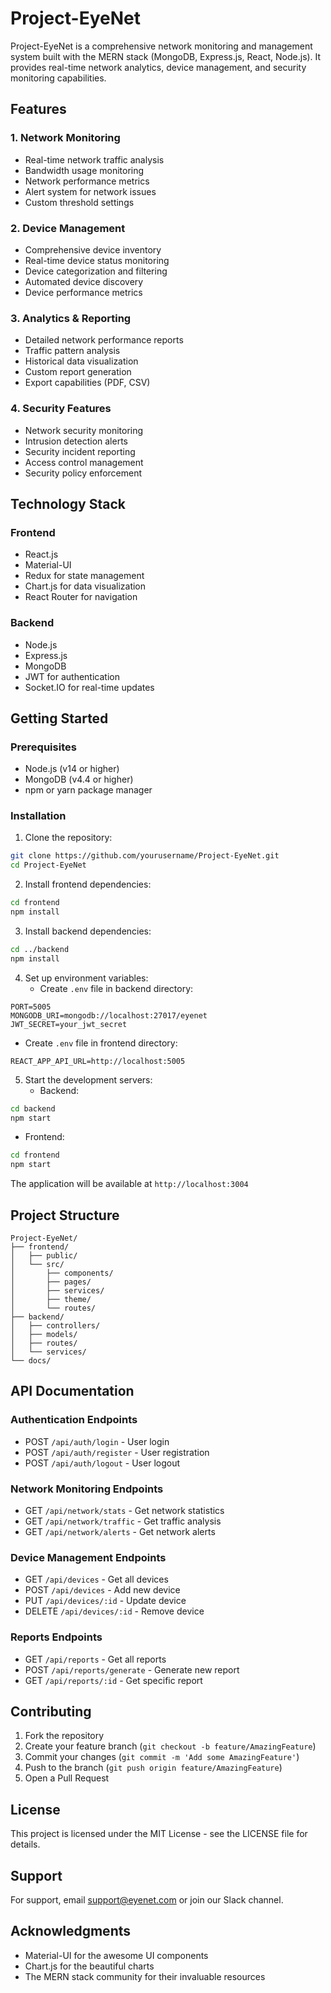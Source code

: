 # Project-EyeNet

Project-EyeNet is a comprehensive network monitoring and management system built with the MERN stack (MongoDB, Express.js, React, Node.js). It provides real-time network analytics, device management, and security monitoring capabilities.

## Features

### 1. Network Monitoring
- Real-time network traffic analysis
- Bandwidth usage monitoring
- Network performance metrics
- Alert system for network issues
- Custom threshold settings

### 2. Device Management
- Comprehensive device inventory
- Real-time device status monitoring
- Device categorization and filtering
- Automated device discovery
- Device performance metrics

### 3. Analytics & Reporting
- Detailed network performance reports
- Traffic pattern analysis
- Historical data visualization
- Custom report generation
- Export capabilities (PDF, CSV)

### 4. Security Features
- Network security monitoring
- Intrusion detection alerts
- Security incident reporting
- Access control management
- Security policy enforcement

## Technology Stack

### Frontend
- React.js
- Material-UI
- Redux for state management
- Chart.js for data visualization
- React Router for navigation

### Backend
- Node.js
- Express.js
- MongoDB
- JWT for authentication
- Socket.IO for real-time updates

## Getting Started

### Prerequisites
- Node.js (v14 or higher)
- MongoDB (v4.4 or higher)
- npm or yarn package manager

### Installation

1. Clone the repository:
```bash
git clone https://github.com/yourusername/Project-EyeNet.git
cd Project-EyeNet
```

2. Install frontend dependencies:
```bash
cd frontend
npm install
```

3. Install backend dependencies:
```bash
cd ../backend
npm install
```

4. Set up environment variables:
   - Create `.env` file in backend directory:
```env
PORT=5005
MONGODB_URI=mongodb://localhost:27017/eyenet
JWT_SECRET=your_jwt_secret
```
   - Create `.env` file in frontend directory:
```env
REACT_APP_API_URL=http://localhost:5005
```

5. Start the development servers:
   - Backend:
```bash
cd backend
npm start
```
   - Frontend:
```bash
cd frontend
npm start
```

The application will be available at `http://localhost:3004`

## Project Structure

```
Project-EyeNet/
├── frontend/
│   ├── public/
│   └── src/
│       ├── components/
│       ├── pages/
│       ├── services/
│       ├── theme/
│       └── routes/
├── backend/
│   ├── controllers/
│   ├── models/
│   ├── routes/
│   └── services/
└── docs/
```

## API Documentation

### Authentication Endpoints
- POST `/api/auth/login` - User login
- POST `/api/auth/register` - User registration
- POST `/api/auth/logout` - User logout

### Network Monitoring Endpoints
- GET `/api/network/stats` - Get network statistics
- GET `/api/network/traffic` - Get traffic analysis
- GET `/api/network/alerts` - Get network alerts

### Device Management Endpoints
- GET `/api/devices` - Get all devices
- POST `/api/devices` - Add new device
- PUT `/api/devices/:id` - Update device
- DELETE `/api/devices/:id` - Remove device

### Reports Endpoints
- GET `/api/reports` - Get all reports
- POST `/api/reports/generate` - Generate new report
- GET `/api/reports/:id` - Get specific report

## Contributing

1. Fork the repository
2. Create your feature branch (`git checkout -b feature/AmazingFeature`)
3. Commit your changes (`git commit -m 'Add some AmazingFeature'`)
4. Push to the branch (`git push origin feature/AmazingFeature`)
5. Open a Pull Request

## License

This project is licensed under the MIT License - see the LICENSE file for details.

## Support

For support, email support@eyenet.com or join our Slack channel.

## Acknowledgments

- Material-UI for the awesome UI components
- Chart.js for the beautiful charts
- The MERN stack community for their invaluable resources